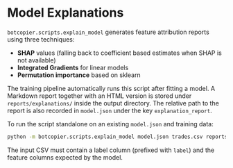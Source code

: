 # Model Explanations

`botcopier.scripts.explain_model` generates feature attribution reports using
three techniques:

- **SHAP** values (falling back to coefficient based estimates when SHAP is not
  available)
- **Integrated Gradients** for linear models
- **Permutation importance** based on sklearn

The training pipeline automatically runs this script after fitting a model. A
Markdown report together with an HTML version is stored under
`reports/explanations/` inside the output directory. The relative path to the
report is also recorded in `model.json` under the key `explanation_report`.

To run the script standalone on an existing `model.json` and training data:

```bash
python -m botcopier.scripts.explain_model model.json trades.csv reports/explanations.md
```

The input CSV must contain a label column (prefixed with `label`) and the feature
columns expected by the model.
